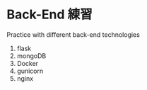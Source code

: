 # Back-End 練習
Practice with different back-end technologies

1) flask
2) mongoDB
3) Docker
4) gunicorn
5) nginx
